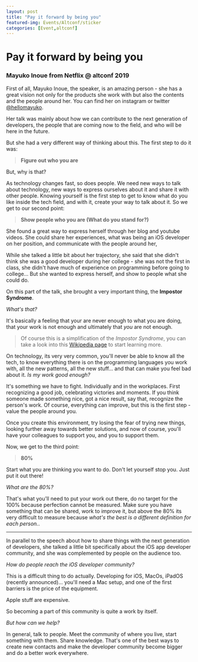 ```yaml
---
layout: post
title: "Pay it forward by being you"
featured-img: Events/Altconf/sticker
categories: [Event,altconf]
---
```


# Pay it forward by being you
### Mayuko Inoue from Netflix @ altconf 2019

First of all, Mayuko Inoue, the speaker, is an amazing person - she has a great vision not only for the products she work with but also the contents and the people around her. You can find her on instagram or twitter [@hellomayuko](instagram.com/hellomayuko).

Her talk was mainly about how we can contribute to the next generation of developers, the people that are coming now to the field, and who will be here in the future.

But she had a very different way of thinking about this. The first step to do it was:

> **Figure out who you are**

But, why is that?

As technology changes fast, so does people. We need new ways to talk about technology, new ways to express ourselves about it and share it with other people. Knowing yourself is the first step to get to know what do you like inside the tech field, and with it, create your way to talk about it. So we get to our second point:

> **Show people who you are (What do you stand for?)**

She found a great way to express herself through her blog and youtube videos. She could share her experiences, what was being an iOS developer on her position, and communicate with the people around her,

While she talked a little bit about her trajectory, she said that she didn't think she was a good developer during her college - she was not the first in class, she didn't have much of experience on programming before going to college... But she wanted to express herself, and show to people what she could do.

On this part of the talk, she brought a very important thing, the **Impostor Syndrome**.

*What's that?*

It's basically a feeling that your are never enough to what you are doing, that your work is not enough and ultimately that *you* are not enough.

> Of course this is a simplification of the *Impostor Syndrome*, you can take a look into this [Wikipedia page](https://en.wikipedia.org/wiki/Impostor_syndrome) to start learning more.

On technology, its very very common, you'll never be able to know all the tech, to know everything there is on the programming languages you work with, all the new patterns, all the new stuff... and that can make you feel bad about it.
*Is my work good enough?*

It's something we have to fight. Individually and in the workplaces.
First recognizing a good job, celebrating victories and moments. If you think someone made something nice, got a nice result, say that, recognize the person's work.
Of course, everything can improve, but this is the first step - value the people around you.

Once you create this environment, try losing the fear of trying new things, looking further away towards better solutions, and now of course, you'll have your colleagues to support you, and you to support them.

Now, we get to the third point:

> **80%**

Start what you are thinking you want to do. Don't let yourself stop you. Just put it out there!

*What are the 80%?*

That's what you'll need to put your work out there, do no target for the 100% because perfection cannot be measured. Make sure you have something that can be shared, work to improve it, but above the 80% its very difficult to measure because *what's the best is a different definition for each person.*.

___

In parallel to the speech about how to share things with the next generation of developers, she talked a little bit specifically about the iOS app developer community, and she was complemented by people on the audience too.

*How do people reach the iOS developer community?*

This is a difficult thing to do actually. Developing for iOS, MacOs, iPadOS (recently announced)... you'll need a Mac setup, and one of the first barriers is the price of the equipment.

Apple stuff are expensive.

So becoming a part of this community is quite a work by itself.

*But how can we help?*

In general, talk to people.
Meet the community of where you live, start something with them. Share knowledge. That's one of the best ways to create new contacts and make the developer community become bigger and do a better work everywhere.
